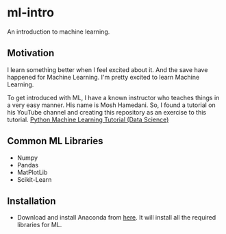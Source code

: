 # ml-intro

An introduction to machine learning.

## Motivation

I learn something better when I feel excited about it. And the save have happened for Machine Learning.
I'm pretty excited to learn Machine Learning.

To get introduced with ML, I have a known instructor who teaches things in a very easy manner. His name is Mosh Hamedani.
So, I found a tutorial on his YouTube channel and creating this repository as an exercise to this tutorial.
[Python Machine Learning Tutorial (Data Science)](https://youtu.be/7eh4d6sabA0)

## Common ML Libraries

- Numpy
- Pandas
- MatPlotLib
- Scikit-Learn

## Installation

- Download and install Anaconda from [here](https://www.anaconda.com/products/individual). It will install all the required libraries for ML.
